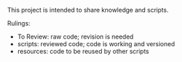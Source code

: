 This project is intended to share knowledge and scripts.

Rulings:
- To Review: raw code; revision is needed
- scripts: reviewed code; code is working and versioned
- resources: code to be reused by other scripts
